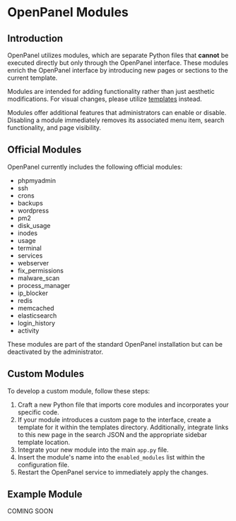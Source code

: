 # OpenPanel Modules

## Introduction

OpenPanel utilizes modules, which are separate Python files that **cannot** be executed directly but only through the OpenPanel interface. These modules enrich the OpenPanel interface by introducing new pages or sections to the current template.

Modules are intended for adding functionality rather than just aesthetic modifications. For visual changes, please utilize [templates](/templates) instead.

Modules offer additional features that administrators can enable or disable. Disabling a module immediately removes its associated menu item, search functionality, and page visibility.

## Official Modules

OpenPanel currently includes the following official modules:

- phpmyadmin
- ssh
- crons
- backups
- wordpress
- pm2
- disk_usage
- inodes
- usage
- terminal
- services
- webserver
- fix_permissions
- malware_scan
- process_manager
- ip_blocker
- redis
- memcached
- elasticsearch
- login_history
- activity

These modules are part of the standard OpenPanel installation but can be deactivated by the administrator.

## Custom Modules

To develop a custom module, follow these steps:

1. Craft a new Python file that imports core modules and incorporates your specific code.
2. If your module introduces a custom page to the interface, create a template for it within the templates directory. Additionally, integrate links to this new page in the search JSON and the appropriate sidebar template location.
3. Integrate your new module into the main `app.py` file.
4. Insert the module's name into the `enabled_modules` list within the configuration file.
5. Restart the OpenPanel service to immediately apply the changes.

## Example Module

COMING SOON
